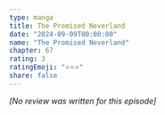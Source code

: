 ```yaml
---
type: manga
title: The Promised Neverland
date: "2024-09-09T00:00:00"
name: "The Promised Neverland"
chapter: 67
rating: 3
ratingEmoji: "⭐️⭐️⭐️"
share: false
---
```


_[No review was written for this episode]_
